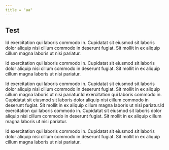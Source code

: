 ```yaml
---
title = "aa"
---
```

## Test

Id exercitation qui laboris commodo in. Cupidatat sit eiusmod sit laboris dolor aliquip nisi cillum commodo in deserunt fugiat. Sit mollit in ex aliquip cillum magna laboris ut nisi pariatur.

Id exercitation qui laboris commodo in. Cupidatat sit eiusmod sit laboris dolor aliquip nisi cillum commodo in deserunt fugiat. Sit mollit in ex aliquip cillum magna laboris ut nisi pariatur.


Id exercitation qui laboris commodo in. Cupidatat sit eiusmod sit laboris dolor aliquip nisi cillum commodo in deserunt fugiat. Sit mollit in ex aliquip cillum magna laboris ut nisi pariatur.Id exercitation qui laboris commodo in. Cupidatat sit eiusmod sit laboris dolor aliquip nisi cillum commodo in deserunt fugiat. Sit mollit in ex aliquip cillum magna laboris ut nisi pariatur.Id exercitation qui laboris commodo in. Cupidatat sit eiusmod sit laboris dolor aliquip nisi cillum commodo in deserunt fugiat. Sit mollit in ex aliquip cillum magna laboris ut nisi pariatur.

Id exercitation qui laboris commodo in. Cupidatat sit eiusmod sit laboris dolor aliquip nisi cillum commodo in deserunt fugiat. Sit mollit in ex aliquip cillum magna laboris ut nisi pariatur.